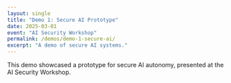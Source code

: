 ```yaml
---
layout: single
title: "Demo 1: Secure AI Prototype"
date: 2025-03-01
event: "AI Security Workshop"
permalink: /demos/demo-1-secure-ai/
excerpt: "A demo of secure AI systems."
---
```

This demo showcased a prototype for secure AI autonomy, presented at the AI Security Workshop.
